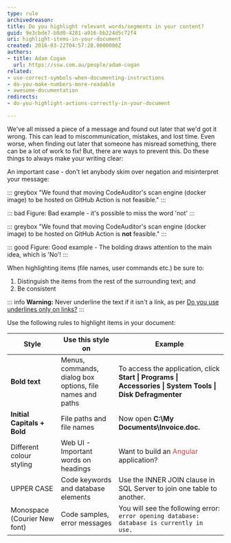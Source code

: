 ```yaml
---
type: rule
archivedreason: 
title: Do you highlight relevant words/segments in your content?
guid: 9e3cbde7-b8d0-4281-a916-bb224d5c72f4
uri: highlight-items-in-your-document
created: 2016-03-22T04:57:28.0000000Z
authors:
- title: Adam Cogan
  url: https://ssw.com.au/people/adam-cogan
related:
- use-correct-symbols-when-documenting-instructions
- do-you-make-numbers-more-readable
- awesome-documentation
redirects:
- do-you-highlight-actions-correctly-in-your-document

---
```


We've all missed a piece of a message and found out later that we'd got it wrong. This can lead to miscommunication, mistakes, and lost time. Even worse, when finding out later that someone has misread something, there can be a lot of work to fix! But, there are ways to prevent this. Do these things to always make your writing clear:

<!--endintro-->

An important case - don't let anybody skim over negation and misinterpret your message:

::: greybox
"We found that moving CodeAuditor's scan engine (docker image) to be hosted on GitHub Action is not feasible."
:::

::: bad
Figure: Bad example - it's possible to miss the word 'not'
:::

::: greybox
"We found that moving CodeAuditor's scan engine (docker image) to be hosted on GitHub Action is **not** feasible."
:::

::: good
Figure: Good example - The bolding draws attention to the main idea, which is 'No'!
:::

When highlighting items (file names, user commands etc.) be sure to:

1. Distinguish the items from the rest of the surrounding text; and
2. Be consistent

::: info
**Warning:** Never underline the text if it isn't a link, as per [Do you use underlines only on links?](/do-you-use-underlines-only-on-links)
:::

Use the following rules to highlight items in your document:

| Style | Use this style on | Example |
| --- | --- | --- |
| **Bold text**  | Menus, commands, dialog box options, file names and paths | To access the application, click  **Start \| Programs \| Accessories \| System Tools \| Disk Defragmenter**  |
| **Initial Capitals + Bold**  | File paths and file names | 	Now open  **C:\My Documents\Invoice.doc.**  |
| Different colour styling | Web UI - Important words on headings | Want to build an <span style="color:#cc4141">Angular</span> application? |
| UPPER CASE | Code keywords and database elements | Use the INNER JOIN clause in SQL Server to join one table to another. |
| Monospace (Courier New font) | Code samples, error messages | You will see the following error: `error opening database: database is currently in use.` |




